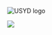 ![USYD logo](https://www.maths.usyd.edu.au/u/yusra/FGRConf/sydlogo.png)



![](https://i.pinimg.com/originals/e0/37/b8/e037b8adc26513f07e16ef99242d8399.jpg)

